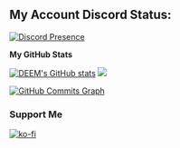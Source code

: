 ## My Account Discord Status: 
 [![Discord Presence](https://lanyard.cnrad.dev/api/887395123145609218)](https://discord.com/users/887395123145609218)
 
<b>My GitHub Stats</b>
<p>
<a href="http://www.github.com/DEEM-0001"><img src="https://github-readme-stats.vercel.app/api?username=DEEM-0001&show_icons=true&hide=&count_private=true&title_color=3382ed&text_color=3382ed&icon_color=ef4444&bg_color=171717&hide_border=true&show_icons=true" alt="DEEM's GitHub stats" /></a>
<a href="http://www.github.com/DEEM-0001"><img src="https://github-readme-streak-stats.herokuapp.com/?user=DEEM-0001&stroke=3382ed&background=171717&ring=3382ed&fire=3382ed&currStreakNum=3382ed&currStreakLabel=3382ed&sideNums=3382ed&sideLabels=3382ed&dates=3382ed&hide_border=true" /></a>
</p>
<a href="http://www.github.com/DEEM-0001"><img src="https://activity-graph.herokuapp.com/graph?username=DEEM-0001&bg_color=171717&color=3382ed&line=ef4444&point=3382ed&area_color=171717&area=true&hide_border=true&custom_title=GitHub%20Commits%20Graph" alt="GitHub Commits Graph" /></a>

### Support Me
[![ko-fi](https://ko-fi.com/img/githubbutton_sm.svg)](https://ko-fi.com/B0B2CFA3W)
